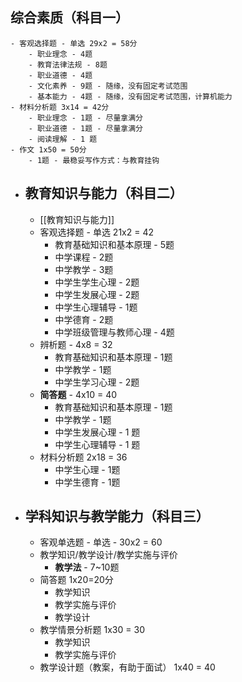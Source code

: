 ## 综合素质（科目一）
	- 客观选择题 - 单选 29x2 = 58分
		- 职业理念 - 4题
		- 教育法律法规 - 8题
		- 职业道德 - 4题
		- 文化素养 - 9题 - 随缘，没有固定考试范围
		- 基本能力 - 4题 - 随缘，没有固定考试范围，计算机能力
	- 材料分析题 3x14 = 42分
		- 职业理念 - 1题 - 尽量拿满分
		- 职业道德 - 1题 - 尽量拿满分
		- 阅读理解 - 1 题
	- 作文 1x50 = 50分
		- 1题 - 最稳妥写作方式：与教育挂钩
- ## 教育知识与能力（科目二）
	- [[教育知识与能力]]
	- 客观选择题 - 单选 21x2 = 42
		- 教育基础知识和基本原理 - 5题
		- 中学课程 - 2题
		- 中学教学 - 3题
		- 中学生学生心理 - 2题
		- 中学生发展心理 - 2题
		- 中学生心理辅导 - 1题
		- 中学德育 - 2题
		- 中学班级管理与教师心理 - 4题
	- 辨析题 - 4x8 = 32
		- 教育基础知识和基本原理 - 1题
		- 中学教学 - 1题
		- 中学生学习心理 - 2题
	- **简答题** - 4x10 = 40
		- 教育基础知识和基本原理 - 1题
		- 中学教学 - 1题
		- 中学生发展心理 - 1 题
		- 中学生心理辅导 - 1 题
	- 材料分析题 2x18 = 36
		- 中学生心理 - 1题
		- 中学生德育 - 1题
- ## 学科知识与教学能力（科目三）
	- 客观单选题 - 单选 - 30x2 = 60
	- 教学知识/教学设计/教学实施与评价
		- **教学法** - 7~10题
	- 简答题 1x20=20分
		- 教学知识
		- 教学实施与评价
		- 教学设计
	- 教学情景分析题 1x30 = 30
		- 教学知识
		- 教学实施与评价
	- 教学设计题（教案，有助于面试） 1x40 = 40